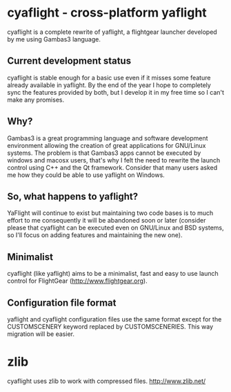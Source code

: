 cyaflight - cross-platform yaflight
===================================

cyaflight is a complete rewrite of yaflight, a flightgear launcher developed by me using Gambas3 language.

Current development status
--------------------------

cyaflight is stable enough for a basic use even if it misses some feature already available in yaflight.
By the end of the year I hope to completely sync the features provided by both, but I develop it in my free time
so I can't make any promises.

Why?
----

Gambas3 is a great programming language and software development environment allowing the creation of great applications 
for GNU/Linux systems. 
The problem is that Gambas3 apps cannot be executed by windows and macosx users, that's why I felt the need 
to rewrite the launch control using C++ and the Qt framework.
Consider that many users asked me how they could be able to use yaflight on Windows.

So, what happens to yaflight?
-----------------------------

YaFlight will continue to exist but maintaining two code bases is to much effort to me
consequently it will be abandoned soon or later (consider please that cyaflight can be executed 
even on GNU/Linux and BSD systems, so I'll focus on adding features and maintaining the new one).

Minimalist
----------

cyaflight (like yaflight) aims to be a minimalist, fast and easy to use launch control for FlightGear (http://www.flightgear.org).

Configuration file format
-------------------------

yaflight and cyaflight configuration files use the same format except for the CUSTOMSCENERY keyword replaced by
 CUSTOMSCENERIES. This way migration will be easier.

zlib
====

cyaflight uses zlib to work with compressed files.
http://www.zlib.net/
